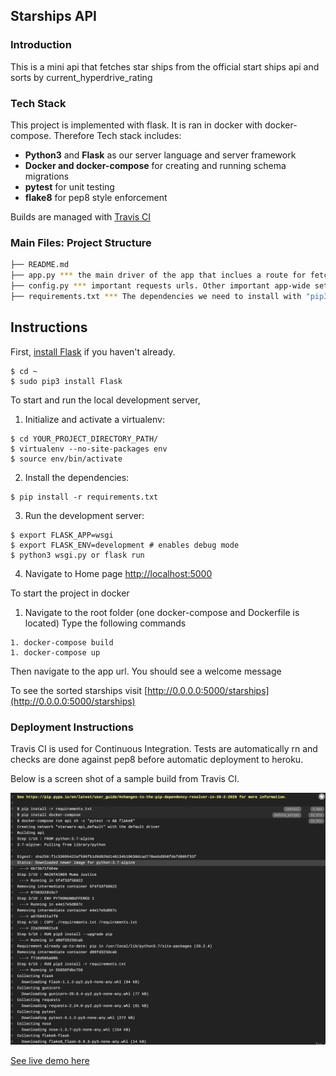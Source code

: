 Starships API
-----

### Introduction

This is a mini api that fetches star ships from the official start ships api and sorts by current_hyperdrive_rating


### Tech Stack
This project is implemented with flask. It is ran in docker with docker-compose.
Therefore Tech stack includes:

* **Python3** and **Flask** as our server language and server framework
* **Docker and docker-compose** for creating and running schema migrations
* **pytest** for unit testing
* **flake8** for pep8 style enforcement

Builds are managed with [Travis CI](https://travis-ci.com/)

### Main Files: Project Structure

  ```sh
  ├── README.md
  ├── app.py *** the main driver of the app that inclues a route for fetching starships sorted by hyperdrive_rating.
  ├── config.py *** important requests urls. Other important app-wide settings can be placed here.
  ├── requirements.txt *** The dependencies we need to install with "pip3 install -r requirements.txt"
  ```

Instructions
-----


First, [install Flask](http://flask.pocoo.org/docs/1.0/installation/#install-flask) if you haven't already.

  ```
  $ cd ~
  $ sudo pip3 install Flask
  ```

To start and run the local development server,

1. Initialize and activate a virtualenv:
  ```
  $ cd YOUR_PROJECT_DIRECTORY_PATH/
  $ virtualenv --no-site-packages env
  $ source env/bin/activate
  ```

2. Install the dependencies:
  ```
  $ pip install -r requirements.txt
  ```

3. Run the development server:
  ```
  $ export FLASK_APP=wsgi
  $ export FLASK_ENV=development # enables debug mode
  $ python3 wsgi.py or flask run
  ```

4. Navigate to Home page [http://localhost:5000](http://localhost:5000)

To start the project in docker

1. Navigate to the root folder (one docker-compose and Dockerfile is located)
Type the following commands

```
1. docker-compose build 
1. docker-compose up
```

Then navigate to the app url.
You should see a welcome message 

To see the sorted starships 
visit [http://0.0.0.0:5000/starships](http://0.0.0.0:5000/starships)

### Deployment Instructions
Travis CI is used for Continuous Integration. Tests are automatically
rn and checks are done against pep8 before automatic deployment to heroku.

Below is a screen shot of a sample build from Travis CI.

![Build image](screenshots/travis-c-build.png)

[See live demo here](https://starships-api.herokuapp.com/starships)



